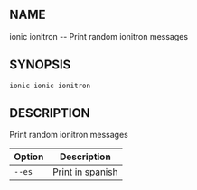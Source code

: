 
## NAME
ionic ionitron -- Print random ionitron messages
  
## SYNOPSIS
    ionic ionic ionitron 
  
## DESCRIPTION
Print random ionitron messages





Option | Description
------ | ----------
`--es` | Print in spanish
